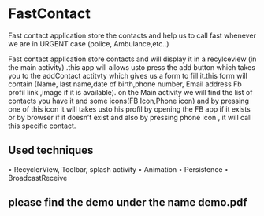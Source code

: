 # FastContact
Fast contact application  store the contacts and help us to call fast whenever we are in URGENT case (police, Ambulance,etc..)


Fast contact application  store contacts and will display it in a recylceview (in the
main activity) .this app will allows usto press the add button which takes you to the
addContact actitvty which gives us a form to fill it.this form will contain (Name, last
name,date of birth,phone number, Email address Fb profil link ,image if it is available).
on the Main activity we will find the list of contacts you have it and some icons(FB
Icon,Phone icon) and by pressing one of this icon it will takes usto his profil by opening
the FB app if it exists or by browser if it doesn’t exist and also by pressing phone icon , it
will call this specific contact.

## Used techniques
• RecyclerView, Toolbar, splash activity
• Animation
• Persistence
• BroadcastReceive

## please find the demo under the name demo.pdf
